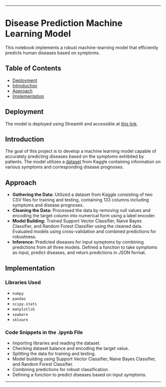 
---

# Disease Prediction Machine Learning Model

This notebook implements a robust machine-learning model that efficiently predicts human diseases based on symptoms.

## Table of Contents
- [Deployment](#deployment)
- [Introduction](#introduction)
- [Approach](#approach)
- [Implementation](#implementation)

## Deployment
The model is deployed using Streamlit and accessible at [this link](https://codingsneha-disease-prediction-ml.streamlit.app/).

## Introduction
The goal of this project is to develop a machine learning model capable of accurately predicting diseases based on the symptoms exhibited by patients. The model utilizes a [dataset](https://www.kaggle.com/kaushil268/disease-prediction-using-machine-learning/) from Kaggle containing information on various symptoms and corresponding disease prognoses.

## Approach
- **Gathering the Data:** Utilized a dataset from Kaggle consisting of two CSV files for training and testing, containing 133 columns including symptoms and disease prognoses.
- **Cleaning the Data:** Processed the data by removing null values and encoding the target column into numerical form using a label encoder.
- **Model Building:** Trained Support Vector Classifier, Naive Bayes Classifier, and Random Forest Classifier using the cleaned data. Evaluated models using cross-validation and combined predictions for robustness.
- **Inference:** Predicted diseases for input symptoms by combining predictions from all three models. Defined a function to take symptoms as input, predict diseases, and return predictions in JSON format.

## Implementation
### Libraries Used
- `numpy`
- `pandas`
- `scipy.stats`
- `matplotlib`
- `seaborn`
- `sklearn`

### Code Snippets in the .ipynb File
- Importing libraries and reading the dataset.
- Checking dataset balance and encoding the target value.
- Splitting the data for training and testing.
- Model building using Support Vector Classifier, Naive Bayes Classifier, and Random Forest Classifier.
- Combining predictions for robust classification.
- Defining a function to predict diseases based on input symptoms.

---
